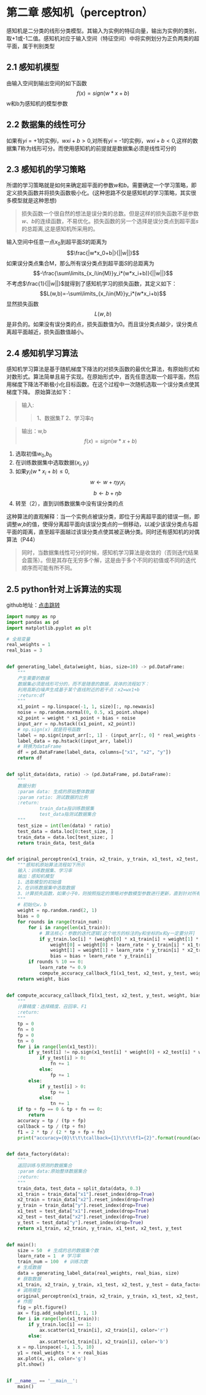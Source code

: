 # 第二章 感知机（perceptron）
感知机是二分类的线形分类模型。其输入为实例的特征向量，输出为实例的类别，取+1或-1二值。感知机对应于输入空间（特征空间）中将实例划分为正负两类的超平面，属于判别类型

## 2.1 感知机模型
由输入空间到输出空间的如下函数
$$f(x) = sign(w*x+b)$$
w和b为感知机的模型参数

## 2.2 数据集的线性可分
如果有$yi$ = +1的实例$i$，$wxi+b>0$,对所有$yi$ = -1的实例$i$，$wxi+b<0$,这样的数据集$T$称为线形可分。而使用感知机的前提就是数据集必须是线性可分的


## 2.3 感知机的学习策略
所谓的学习策略就是如何来确定超平面的参数$w$和$b$。需要确定一个学习策略，即定义损失函数并将损失函数极小化。(这种思路不仅是感知机的学习策略，其实很多模型就是这种思想)
> 损失函数一个很自然的想法是误分类的总数。但是这样的损失函数不是参数$w$、$b$的连续函数，不易优化。损失函数的另一个选择是误分类点到超平面$s$的总距离,这是感知机所采用的。

输入空间中任意一点$x_0$到超平面$S$的距离为$$\frac{|w*x_0+b|}{||w||}$$
如果误分类点集合M，那么所有误分类点到超平面$S$的总距离为
$$-\frac{\sum\limits_{x_i\in{M}}y_i*(w*x_i+b)}{||w||}$$
不考虑$\frac{1}{||w||}$就得到了感知机学习的损失函数，其定义如下：$$L(w,b)=-\sum\limits_{x_i\in{M}}y_i*(w*x_i+b)$$显然损失函数$$L(w,b)$$是非负的。如果没有误分类的点，损失函数值为0。而且误分类点越少，误分类点离超平面越近，损失函数值越小。

## 2.4 感知机学习算法
感知机学习算法是基于随机梯度下降法的对损失函数的最优化算法，有原始形式和对数形式。算法简单且易于实现。在原始形式中，首先任意选取一个超平面，然后用梯度下降法不断极小化目标函数。在这个过程中一次随机选取一个误分类点使其梯度下降。
原始算法如下：
>输入:
>>1、数据集$T$
>>2、学习率$\eta$

> 输出：w,b
> $$f(x)=sign(w*x+b)$$

1. 选取初值$w_0$,$b_0$
2. 在训练数据集中选取数据$(x_i,y_i)$
3. 如果$y_i(w*x_i+b)\leq0$, $$w\longleftarrow w+\eta{y_i}{x_i}$$ $$b\longleftarrow b+\eta{b}$$
4. 转至（2），直到训练数据集中没有误分类的点

这种算法的直观解释：当一个实例点被误分类，即位于分离超平面的错误一侧，即调整$w$,$b$的值，使得分离超平面向该误分类点的一侧移动，以减少该误分类点与超平面的距离，直至超平面越过该误分类点使其被正确分类。同时还有感知机的对偶算法（P44）
> 同时，当数据集线性可分的时候，感知机学习算法是收敛的（否则迭代结果会震荡）。但是其存在无穷多个解，这是由于多个不同的初值或不同的迭代顺序而可能有所不同。

## 2.5 python针对上诉算法的实现
github地址：[点击跳转]()
```python
import numpy as np
import pandas as pd
import matplotlib.pyplot as plt

# 全局变量
real_weights = 1
real_bias = 3


def generating_label_data(weight, bias, size=10) -> pd.DataFrame:
    """
    产生需要的数据
    数据集必须是线形可分的，而不是随意的数据，具体的流程如下：
    利用高斯白噪声生成基于某个直线附近的若干点：x2=wx1+b
    :return:df
    """
    x1_point = np.linspace(-1, 1, size)[:, np.newaxis]
    noise = np.random.normal(0, 0.5, x1_point.shape)
    x2_point = weight * x1_point + bias + noise
    input_arr = np.hstack((x1_point, x2_point))
    # np.sign(x) 就是符号函数
    label = np.sign(input_arr[:, 1] - (input_arr[:, 0] * real_weights + real_bias)).reshape((size, 1))
    label_data = np.hstack((input_arr, label))
    # 转换为dataFrame
    df = pd.DataFrame(label_data, columns=["x1", "x2", "y"])
    return df


def split_data(data, ratio) -> (pd.DataFrame, pd.DataFrame):
    """
    数据分割
    :param data: 生成的原始整体数据
    :param ratio: 测试数据的比例
    :return:
            train_data指训练数据集
            test_data指测试数据集合
    """
    test_size = int(len(data) * ratio)
    test_data = data.loc[0:test_size, ]
    train_data = data.loc[test_size:, ]
    return train_data, test_data


def original_perceptron(x1_train, x2_train, y_train, x1_test, x2_test, y_test, learn_rate, train_num):
    """感知机原始算法流程如下所示
    输入：训练数据集、学习率
    输出：感知机模型
    1、选取模型的初始值
    2、在训练数据集中选取数据
    3、计算损失函数，如果小于0，则按照指定的策略对参数模型参数进行更新，直到针对所有点的计算损失函数都大于0
    """
    # 初始化w，b
    weight = np.random.rand(2, 1)
    bias = 0
    for rounds in range(train_num):
        for i in range(len(x1_train)):
            # 算法核心：参数的迭代逻辑[这个地方的标注的y和坐标的x和y一定要分开]
            if y_train.loc[i] * (weight[0] * x1_train[i] + weight[1] * x2_train[i] + bias) <= 0:
                weight[0] = weight[0] + learn_rate * y_train[i] * x1_train[i]
                weight[1] = weight[1] + learn_rate * y_train[i] * x2_train[i]
                bias = bias + learn_rate * y_train[i]
        if rounds % 10 == 0:
            learn_rate *= 0.9
            compute_accuracy_callback_f1(x1_test, x2_test, y_test, weight, bias)
    return weight, bias


def compute_accuracy_callback_f1(x1_test, x2_test, y_test, weight, bias):
    """
    计算精度：选择精度、召回率、F1
    :return:
    """
    tp = 0
    fn = 0
    fp = 0
    tn = 0
    for i in range(len(x1_test)):
        if y_test[i] != np.sign(x1_test[i] * weight[0] + x2_test[i] * weight[1] + bias):
            if y_test[i] > 0:
                fn += 1
            else:
                fp += 1
        else:
            if y_test[i] > 0:
                tp += 1
            else:
                tn += 1
    if tp + fp == 0 & tp + fn == 0:
        return
    accuracy = tp / (tp + fp)
    callback = tp / (tp + fn)
    f1 = 2 * tp / (2 * tp + fp + fn)
    print("accuracy={0}\t\t\tcallback={1}\t\t\tf1={2}".format(round(accuracy, 5), round(callback, 5), round(f1, 5)))


def data_factory(data):
    """
    返回训练与预测的数据集合
    :param data:原始整体数据集合
    :return:
    """
    train_data, test_data = split_data(data, 0.3)
    x1_train = train_data["x1"].reset_index(drop=True)
    x2_train = train_data["x2"].reset_index(drop=True)
    y_train = train_data["y"].reset_index(drop=True)
    x1_test = test_data["x1"].reset_index(drop=True)
    x2_test = test_data["x2"].reset_index(drop=True)
    y_test = test_data["y"].reset_index(drop=True)
    return x1_train, x2_train, y_train, x1_test, x2_test, y_test


def main():
    size = 50  # 生成的总的数据集个数
    learn_rate = 1  # 学习率
    train_num = 100  # 训练次数
    # 生成数据
    data = generating_label_data(real_weights, real_bias, size)
    # 获取数据
    x1_train, x2_train, y_train, x1_test, x2_test, y_test = data_factory(data)
    # 调用模型
    original_perceptron(x1_train, x2_train, y_train, x1_test, x2_test, y_test, learn_rate, train_num)
    # 作图
    fig = plt.figure()
    ax = fig.add_subplot(1, 1, 1)
    for i in range(len(x1_train)):
        if y_train.loc[i] == 1:
            ax.scatter(x1_train[i], x2_train[i], color='r')
        else:
            ax.scatter(x1_train[i], x2_train[i], color='b')
    x = np.linspace(-1, 1.5, 10)
    y1 = real_weights * x + real_bias
    ax.plot(x, y1, color='g')
    plt.show()


if __name__ == '__main__':
    main()

```
